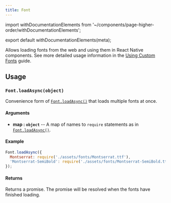 ```yaml
---
title: Font
---
```


import withDocumentationElements from '~/components/page-higher-order/withDocumentationElements';

export default withDocumentationElements(meta);

Allows loading fonts from the web and using them in React Native components. See more detailed usage information in the [Using Custom Fonts](../../guides/using-custom-fonts/#using-custom-fonts) guide.

## Usage

### `Font.loadAsync(object)`

Convenience form of [`Font.loadAsync()`](#fontloadasync) that loads multiple fonts at once.

#### Arguments

-   **map : `object`** -- A map of names to `require` statements as in [`Font.loadAsync()`](#fontloadasync).

#### Example

```javascript
Font.loadAsync({
  Montserrat: require('./assets/fonts/Montserrat.ttf'),
  'Montserrat-SemiBold': require('./assets/fonts/Montserrat-SemiBold.ttf'),
});
```

#### Returns

Returns a promise. The promise will be resolved when the fonts have finished loading.
